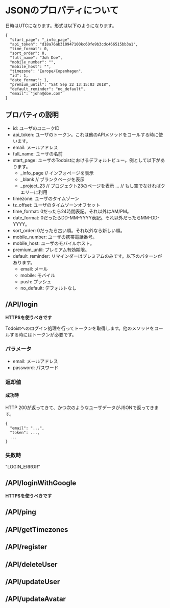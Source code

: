 # JSONのプロパティについて

日時はUTCになります。形式は以下のようになります。

```
{
  "start_page": "_info_page",
  "api_token": "d18a76ab310947100kc60fe9b3cdc466515bb3a1",
  "time_format": 0,
  "sort_order": 0,
  "full_name": "Joh Doe",
  "mobile_number": "",
  "mobile_host": "",
  "timezone": "Europe/Copenhagen",
  "id": 1,
  "date_format": 1,
  "premium_until": "Sat Sep 22 13:15:03 2018",
  "default_reminder": "no_default",
  "email": "john@doe.com"
}
```

## プロパティの説明

- id: ユーザのユニークID
- api_token: ユーザのトークン。これは他のAPIメソッドをコールする時に使います。
- email: メールアドレス
- full_name: ユーザの名前
- start_page: ユーザのTodoistにおけるデフォルトビュー。例として以下があります。
  - _info_page // インフォページを表示
  - _blank // ブランクページを表示
  - _project_23 // プロジェクト23のページを表示
  ... // もし空でなければクエリーに利用
- timezone: ユーザのタイムゾーン
- tz_offset: ユーザのタイムゾーンオフセット
- time_format: 0だったら24時間表記。それ以外はAM/PM。
- date_format: 0だったらDD-MM-YYYY表記。それ以外だったらMM-DD-YYYY。
- sort_order: 0だったら古い順。それ以外なら新しい順。
- mobile_number: ユーザの携帯電話番号。
- mobile_host: ユーザのモバイルホスト。
- premium_until: プレミアム有効期限。
- default_reminder: リマインダーはプレミアムのみです。以下のパターンがあります。
  - email: メール
  - mobile: モバイル
  - push: プッシュ
  - no_default: デフォルトなし

## /API/login

**HTTPSを使うべきです**

Todoistへのログイン処理を行ってトークンを取得します。他のメソッドをコールする時にはトークンが必要です。

### パラメータ

- email: メールアドレス
- password: パスワード

### 返却値

#### 成功時

HTTP 200が返ってきて、かつ次のようなユーザデータがJSONで返ってきます。

```
{
  "email": "...",
  "token": ...,
  ...
}
```

### 失敗時

"LOGIN_ERROR"

## /API/loginWithGoogle

**HTTPSを使うべきです**

## /API/ping
## /API/getTimezones
## /API/register
## /API/deleteUser
## /API/updateUser
## /API/updateAvatar



